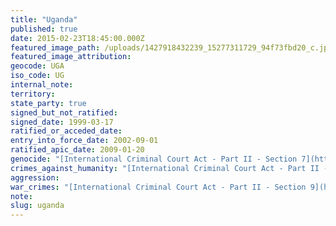 ```yaml
---
title: "Uganda"
published: true
date: 2015-02-23T18:45:00.000Z
featured_image_path: /uploads/1427918432239_15277311729_94f73fbd20_c.jpg
featured_image_attribution:
geocode: UGA
iso_code: UG
internal_note:
territory:
state_party: true
signed_but_not_ratified:
signed_date: 1999-03-17
ratified_or_acceded_date:
entry_into_force_date: 2002-09-01
ratified_apic_date: 2009-01-20
genocide: "[International Criminal Court Act - Part II - Section 7](https://iccdb.hrlc.net/data/doc/410/keyword/46/)"
crimes_against_humanity: "[International Criminal Court Act - Part II - Section 8](https://iccdb.hrlc.net/data/doc/410/keyword/13/)"
aggression:
war_crimes: "[International Criminal Court Act - Part II - Section 9](https://iccdb.hrlc.net/data/doc/410/keyword/145/)"
note:
slug: uganda
---
```

